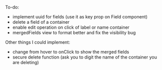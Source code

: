 To-do:

- implement uuid for fields (use it as key prop on Field component)
- delete a field of a container
- enable edit operation on click of label or name container
- mergedFields view to format better and fix the visibility bug

Other things I could implement:

- change from hover to onClick to show the merged fields
- secure delete function (ask you to digit the name of the container you are deleting)
